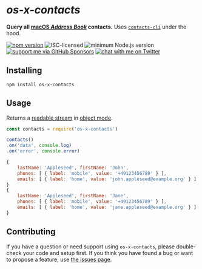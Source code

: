 # *os-x-contacts*

**Query all [macOS *Address Book*](https://support.apple.com/en-us/HT201728) contacts.** Uses [`contacts-cli`](https://github.com/pepebecker/contacts-cli) under the hood.

[![npm version](https://img.shields.io/npm/v/os-x-contacts.svg)](https://www.npmjs.com/package/os-x-contacts)
![ISC-licensed](https://img.shields.io/github/license/derhuerst/os-x-contacts.svg)
![minimum Node.js version](https://img.shields.io/node/v/os-x-contacts.svg)
[![support me via GitHub Sponsors](https://img.shields.io/badge/support%20me-donate-fa7664.svg)](https://github.com/sponsors/derhuerst)
[![chat with me on Twitter](https://img.shields.io/badge/chat%20with%20me-on%20Twitter-1da1f2.svg)](https://twitter.com/derhuerst)


## Installing

```shell
npm install os-x-contacts
```


## Usage

Returns a [readable stream](https://nodejs.org/api/stream.html#stream_class_stream_readable) in [object mode](https://nodejs.org/api/stream.html#stream_object_mode).

```js
const contacts = require('os-x-contacts')

contacts()
.on('data', console.log)
.on('error', console.error)
```

```js
{
	lastName: 'Appleseed', firstName: 'John',
	phones: [ { label: 'mobile', value: '+49123456789' } ],
	emails: [ { label: 'home', value: 'john.appleseed@example.org' } ]
}
{
	lastName: 'Appleseed', firstName: 'Jane',
	phones: [ { label: 'mobile', value: '+49123456789' } ],
	emails: [ { label: 'home', value: 'jane.appleseed@example.org' } ]
}
```


## Contributing

If you have a question or need support using `os-x-contacts`, please double-check your code and setup first. If you think you have found a bug or want to propose a feature, use [the issues page](https://github.com/derhuerst/os-x-contacts/issues).
